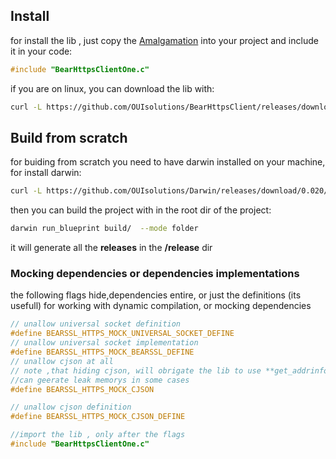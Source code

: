 

## Install 
for install the lib , just copy the [Amalgamation](https://github.com/OUIsolutions/BearHttpsClient/releases/download/0.1.000/BearHttpsClientOne.c) into your project and include it in your code:
```c
#include "BearHttpsClientOne.c"
```


if  you are on linux, you can download the lib with: 
```bash
curl -L https://github.com/OUIsolutions/BearHttpsClient/releases/download/0.1.000/BearHttpsClientOne.c -o BearHttpsClientOne.c
```


## Build from scratch
for buiding from scratch you need to have darwin installed on your machine, for install darwin:
```bash
curl -L https://github.com/OUIsolutions/Darwin/releases/download/0.020/darwin.out -o darwin.out && chmod +x darwin.out &&  sudo  mv darwin.out /usr/bin/darwin
```
then you can build the project with in the root dir of the project:
```bash
darwin run_blueprint build/  --mode folder
```
it will generate all the **releases** in the **/release** dir



### Mocking dependencies or dependencies implementations 

the following flags hide,dependencies entire, or just the definitions
(its usefull) for  working with dynamic compilation, or mocking dependencies
```c
// unallow universal socket definition
#define BEARSSL_HTTPS_MOCK_UNIVERSAL_SOCKET_DEFINE
// unallow universal socket implementation
#define BEARSSL_HTTPS_MOCK_BEARSSL_DEFINE
// unallow cjson at all
// note ,that hiding cjson, will obrigate the lib to use **get_addrinfo**, witch,
//can geerate leak memorys in some cases
#define BEARSSL_HTTPS_MOCK_CJSON

// unallow cjson definition
#define BEARSSL_HTTPS_MOCK_CJSON_DEFINE

//import the lib , only after the flags
#include "BearHttpsClientOne.c"
``` 
